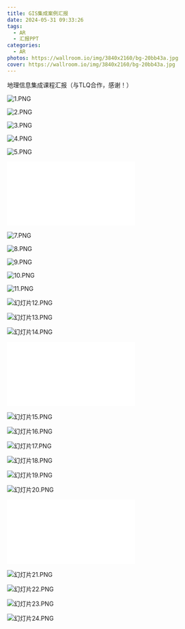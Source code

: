 ```yaml
---
title: GIS集成案例汇报
date: 2024-05-31 09:33:26
tags: 
  - AR
  - 汇报PPT
categories: 
  - AR
photos: https://wallroom.io/img/3840x2160/bg-20bb43a.jpg
cover: https://wallroom.io/img/3840x2160/bg-20bb43a.jpg
---
```


地理信息集成课程汇报（与TLQ合作，感谢！）

![1.PNG](https://s2.loli.net/2024/05/31/3d8OD9FK1LaHZYx.png)

![2.PNG](https://s2.loli.net/2024/05/31/ogFZUMn2bLBsxHP.png)

![3.PNG](https://s2.loli.net/2024/05/31/2FgX7cUQiRzIfJd.png)

![4.PNG](https://s2.loli.net/2024/05/31/dLPKfYwCpylSWih.png)

![5.PNG](https://s2.loli.net/2024/05/31/8fx5bjDVnpERuOd.png)

<iframe src="//player.bilibili.com/player.html?isOutside=true&aid=341481481&bvid=BV1CR4y1A78S&cid=717991642&p=1&autoplay=0"  scrolling="no" border="0" frameborder="no" framespacing="0" allowfullscreen="true"></iframe>

![7.PNG](https://s2.loli.net/2024/05/31/M4D6bAowy8iZ7Yv.png)

![8.PNG](https://s2.loli.net/2024/05/31/imL2PkUsGajWxbF.png)

![9.PNG](https://s2.loli.net/2024/05/31/ColDRx4TSG5Amh6.png)

![10.PNG](https://s2.loli.net/2024/05/31/8cQWF73tgzKTjCn.png)

![11.PNG](https://s2.loli.net/2024/05/31/5JTNYdMo6naiU3O.png)

![幻灯片12.PNG](https://s2.loli.net/2024/05/31/rdKkcylwaPmAG8i.png)

![幻灯片13.PNG](https://s2.loli.net/2024/05/31/kgHosDmy3AGECqT.png)

![幻灯片14.PNG](https://s2.loli.net/2024/05/31/GWtdX9sfi8VUIx1.png)

<iframe src="//player.bilibili.com/player.html?isOutside=true&aid=1555426770&bvid=BV1h1421y7nD&cid=1566027972&p=1&autoplay=0" scrolling="no" border="0" frameborder="no" framespacing="0" allowfullscreen="true"></iframe>

![幻灯片15.PNG](https://s2.loli.net/2024/05/31/1KMZYlqzh2Wy5s4.png)

![幻灯片16.PNG](https://s2.loli.net/2024/05/31/1KJnBzQ7edx4SYV.png)

![幻灯片17.PNG](https://s2.loli.net/2024/05/31/jo2gOWszI619Y7v.png)

![幻灯片18.PNG](https://s2.loli.net/2024/05/31/hnAwgIOZo3TtSs6.png)

![幻灯片19.PNG](https://s2.loli.net/2024/05/31/o76d5WrFwU4b8Gf.png)

![幻灯片20.PNG](https://s2.loli.net/2024/05/31/O9aCgdNFh4GmoyL.png)

<iframe src="//player.bilibili.com/player.html?isOutside=true&aid=1705480431&bvid=BV1GT421i7Pn&cid=1566029249&p=1&autoplay=0" scrolling="no" border="0" frameborder="no" framespacing="0" allowfullscreen="true"></iframe>

![幻灯片21.PNG](https://s2.loli.net/2024/05/31/4SUDLPcJXMGzops.png)

![幻灯片22.PNG](https://s2.loli.net/2024/05/31/eVAFpTj6o1LwKv3.png)

![幻灯片23.PNG](https://s2.loli.net/2024/05/31/cfq8XexUyz16S5k.png)

![幻灯片24.PNG](https://s2.loli.net/2024/05/31/oN3VCuPRYZwMB8z.png)

